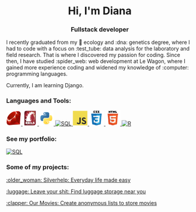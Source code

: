 <h1 align="center">Hi, I'm Diana</h1>
<h3 align="center">Fullstack developer</h3>
<p>I recently graduated from my 🌱 ecology and :dna: genetics degree, where I had to code with a focus on :test_tube: data analysis for the laboratory and field research. That is where I discovered my passion for coding. Since then, I have studied :spider_web: web development at Le Wagon, where I gained more experience coding and widened my knowledge of :computer: programming languages.</p>
<p>Currently, I am learning Django.</p>

<h3 align="left">Languages and Tools:</h3>
<p align="left"> 
  <a href="https://www.ruby-lang.org/en/" target="_blank" rel="noreferrer"> <img src="https://raw.githubusercontent.com/devicons/devicon/master/icons/ruby/ruby-original.svg" alt="ruby" width="40" height="40"/> </a> 
  <a href="https://rubyonrails.org" target="_blank" rel="noreferrer"> <img src="https://raw.githubusercontent.com/devicons/devicon/master/icons/rails/rails-original-wordmark.svg" alt="rails" width="40" height="40"/> </a> 
  <a href="https://www.python.org" target="_blank" rel="noreferrer"> <img src="https://raw.githubusercontent.com/devicons/devicon/master/icons/python/python-original.svg" alt="python" width="40" height="40"/> </a> 
  <a href="https://dev.mysql.com/doc/" target="_blank" rel="noreferrer"> <img src="https://img2.freepng.es/20180516/fzw/kisspng-microsoft-sql-server-stored-procedure-table-query-5afc611bdb7bb5.327615301526489371899.jpg" alt="SQL" width="40" height="40"/> </a> 
  <a href="https://developer.mozilla.org/en-US/docs/Web/JavaScript" target="_blank" rel="noreferrer"> <img src="https://raw.githubusercontent.com/devicons/devicon/master/icons/javascript/javascript-original.svg" alt="javascript" width="40" height="40"/> </a> 
  <a href="https://www.w3schools.com/css/" target="_blank" rel="noreferrer"> <img src="https://raw.githubusercontent.com/devicons/devicon/master/icons/css3/css3-original-wordmark.svg" alt="css3" width="40" height="40"/> </a> 
  <a href="https://www.w3.org/html/" target="_blank" rel="noreferrer"> <img src="https://raw.githubusercontent.com/devicons/devicon/master/icons/html5/html5-original-wordmark.svg" alt="html5" width="40" height="40"/> </a> 
  <a href="https://www.r-project.org/about.html" target="_blank" rel="noreferrer"> <img src="https://upload.wikimedia.org/wikipedia/commons/thumb/1/1b/R_logo.svg/1200px-R_logo.svg.png" alt="R" width="40" height="40"/> </a> </p>


<h3 align="left">See my portfolio:</h3>
<p><a href="https://troopl.com/dianapb" target="_blank" rel="noreferrer"> <img src="https://www.iconpacks.net/icons/2/free-folder-icon-1484-thumb.png" alt="SQL" width="40" height="40"/> </a> </p>


<h3 align="left">Some of my projects:</h3>
<p><a href="http://www.silverhelp.me/" target="_blank" rel="noreferrer">:older_woman: Silverhelp: Everyday life made easy </a></p>
<p><a href="https://leave-your-shit.herokuapp.com/" target="_blank" rel="noreferrer">:luggage: Leave your shit: Find luggage storage near you</a> </p>
<p><a href="https://watch-list-dpb.herokuapp.com/lists" target="_blank" rel="noreferrer">:clapper: Our Movies: Create anonymous lists to store movies</a></p>
